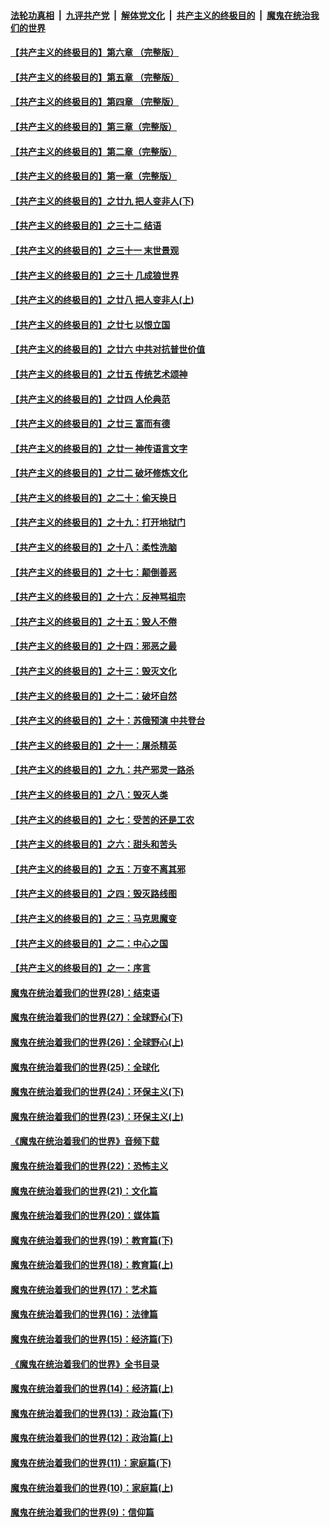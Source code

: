 ####  [法轮功真相](../../../../basic/blob/master/README.md?t=05210531) &nbsp;|&nbsp; [九评共产党](../../../../9ping.md/blob/master/README.md?t=05210531) &nbsp;|&nbsp; [解体党文化](../../../../jtdwh.md/blob/master/README.md?t=05210531)  &nbsp;|&nbsp; [共产主义的终极目的](../../../../gczydzjmd.md/blob/master/README.md?t=05210531) &nbsp;|&nbsp; [魔鬼在统治我们的世界](../../../../mgztzwmdsj.md/blob/master/README.md?t=05210531) 

#### [【共产主义的终极目的】第六章 （完整版）](../pages/nsc422/n11428913.md?t=05210531) 

#### [【共产主义的终极目的】第五章 （完整版）](../pages/nsc422/n11428912.md?t=05210531) 

#### [【共产主义的终极目的】第四章 （完整版）](../pages/nsc422/n11428907.md?t=05210531) 

#### [【共产主义的终极目的】第三章（完整版）](../pages/nsc422/n11428848.md?t=05210531) 

#### [【共产主义的终极目的】第二章（完整版）](../pages/nsc422/n11428831.md?t=05210531) 

#### [【共产主义的终极目的】第一章（完整版）](../pages/nsc422/n11417651.md?t=05210531) 

#### [【共产主义的终极目的】之廿九 把人变非人(下)](../pages/nsc422/n11344140.md?t=05210531) 

#### [【共产主义的终极目的】之三十二 结语](../pages/nsc422/n11360535.md?t=05210531) 

#### [【共产主义的终极目的】之三十一 末世景观](../pages/nsc422/n11351129.md?t=05210531) 

#### [【共产主义的终极目的】之三十 几成狼世界](../pages/nsc422/n11348280.md?t=05210531) 

#### [【共产主义的终极目的】之廿八 把人变非人(上)](../pages/nsc422/n11340492.md?t=05210531) 

#### [【共产主义的终极目的】之廿七 以恨立国](../pages/nsc422/n11336944.md?t=05210531) 

#### [【共产主义的终极目的】之廿六 中共对抗普世价值](../pages/nsc422/n11324785.md?t=05210531) 

#### [【共产主义的终极目的】之廿五 传统艺术颂神](../pages/nsc422/n11296396.md?t=05210531) 

#### [【共产主义的终极目的】之廿四 人伦典范](../pages/nsc422/n11296397.md?t=05210531) 

#### [【共产主义的终极目的】之廿三 富而有德](../pages/nsc422/n11283598.md?t=05210531) 

#### [【共产主义的终极目的】之廿一 神传语言文字](../pages/nsc422/n11263265.md?t=05210531) 

#### [【共产主义的终极目的】之廿二 破坏修炼文化](../pages/nsc422/n11245728.md?t=05210531) 

#### [【共产主义的终极目的】之二十：偷天换日](../pages/nsc422/n11238846.md?t=05210531) 

#### [【共产主义的终极目的】之十九：打开地狱门](../pages/nsc422/n11206376.md?t=05210531) 

#### [【共产主义的终极目的】之十八：柔性洗脑](../pages/nsc422/n11199994.md?t=05210531) 

#### [【共产主义的终极目的】之十七：颠倒善恶](../pages/nsc422/n11179782.md?t=05210531) 

#### [【共产主义的终极目的】之十六：反神骂祖宗](../pages/nsc422/n11166798.md?t=05210531) 

#### [【共产主义的终极目的】之十五：毁人不倦](../pages/nsc422/n11166792.md?t=05210531) 

#### [【共产主义的终极目的】之十四：邪恶之最](../pages/nsc422/n11150249.md?t=05210531) 

#### [【共产主义的终极目的】之十三：毁灭文化](../pages/nsc422/n11135227.md?t=05210531) 

#### [【共产主义的终极目的】之十二：破坏自然](../pages/nsc422/n11135214.md?t=05210531) 

#### [【共产主义的终极目的】之十：苏俄预演 中共登台](../pages/nsc422/n11118424.md?t=05210531) 

#### [【共产主义的终极目的】之十一：屠杀精英](../pages/nsc422/n11118442.md?t=05210531) 

#### [【共产主义的终极目的】之九：共产邪灵一路杀](../pages/nsc422/n11114139.md?t=05210531) 

#### [【共产主义的终极目的】之八：毁灭人类](../pages/nsc422/n11108503.md?t=05210531) 

#### [【共产主义的终极目的】之七：受苦的还是工农](../pages/nsc422/n11101809.md?t=05210531) 

#### [【共产主义的终极目的】之六：甜头和苦头](../pages/nsc422/n11096971.md?t=05210531) 

#### [【共产主义的终极目的】之五：万变不离其邪](../pages/nsc422/n11091285.md?t=05210531) 

#### [【共产主义的终极目的】之四：毁灭路线图](../pages/nsc422/n11086284.md?t=05210531) 

#### [【共产主义的终极目的】之三：马克思魔变](../pages/nsc422/n11061941.md?t=05210531) 

#### [【共产主义的终极目的】之二：中心之国](../pages/nsc422/n11047728.md?t=05210531) 

#### [【共产主义的终极目的】之一：序言](../pages/nsc422/n11086077.md?t=05210531) 

#### [魔鬼在统治着我们的世界(28)：结束语](../pages/nsc422/n10936246.md?t=05210531) 

#### [魔鬼在统治着我们的世界(27)：全球野心(下)](../pages/nsc422/n10928319.md?t=05210531) 

#### [魔鬼在统治着我们的世界(26)：全球野心(上)](../pages/nsc422/n10900318.md?t=05210531) 

#### [魔鬼在统治着我们的世界(25)：全球化](../pages/nsc422/n10788205.md?t=05210531) 

#### [魔鬼在统治着我们的世界(24)：环保主义(下)](../pages/nsc422/n10695307.md?t=05210531) 

#### [魔鬼在统治着我们的世界(23)：环保主义(上)](../pages/nsc422/n10688613.md?t=05210531) 

#### [《魔鬼在统治着我们的世界》音频下载](../pages/nsc422/n10635553.md?t=05210531) 

#### [魔鬼在统治着我们的世界(22)：恐怖主义](../pages/nsc422/n10614727.md?t=05210531) 

#### [魔鬼在统治着我们的世界(21)：文化篇](../pages/nsc422/n10597706.md?t=05210531) 

#### [魔鬼在统治着我们的世界(20)：媒体篇](../pages/nsc422/n10586579.md?t=05210531) 

#### [魔鬼在统治着我们的世界(19)：教育篇(下)](../pages/nsc422/n10564808.md?t=05210531) 

#### [魔鬼在统治着我们的世界(18)：教育篇(上)](../pages/nsc422/n10526970.md?t=05210531) 

#### [魔鬼在统治着我们的世界(17)：艺术篇](../pages/nsc422/n10499093.md?t=05210531) 

#### [魔鬼在统治着我们的世界(16)：法律篇](../pages/nsc422/n10485969.md?t=05210531) 

#### [魔鬼在统治着我们的世界(15)：经济篇(下)](../pages/nsc422/n10469975.md?t=05210531) 

#### [《魔鬼在统治着我们的世界》全书目录](../pages/nsc422/n10464261.md?t=05210531) 

#### [魔鬼在统治着我们的世界(14)：经济篇(上)](../pages/nsc422/n10457370.md?t=05210531) 

#### [魔鬼在统治着我们的世界(13)：政治篇(下)](../pages/nsc422/n10448270.md?t=05210531) 

#### [魔鬼在统治着我们的世界(12)：政治篇(上)](../pages/nsc422/n10444576.md?t=05210531) 

#### [魔鬼在统治着我们的世界(11)：家庭篇(下)](../pages/nsc422/n10440961.md?t=05210531) 

#### [魔鬼在统治着我们的世界(10)：家庭篇(上)](../pages/nsc422/n10435448.md?t=05210531) 

#### [魔鬼在统治着我们的世界(9)：信仰篇](../pages/nsc422/n10432159.md?t=05210531) 

